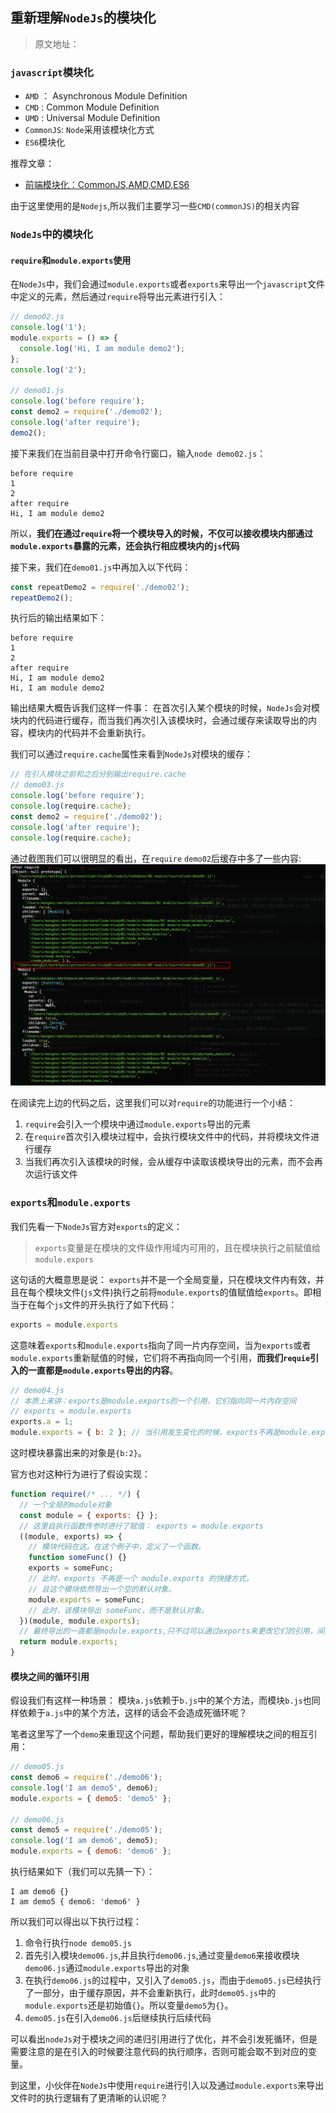 ## 重新理解`NodeJs`的模块化
> 原文地址： 
### `javascript`模块化
* `AMD` ： Asynchronous Module Definition
* `CMD` : Common Module Definition
* `UMD` : Universal Module Definition
* `CommonJS`: `Node`采用该模块化方式
* `ES6`模块化

推荐文章：  
* [前端模块化：CommonJS,AMD,CMD,ES6](https://juejin.im/post/5aaa37c8f265da23945f365c)

由于这里使用的是`Nodejs`,所以我们主要学习一些`CMD(commonJS)`的相关内容

### `NodeJs`中的模块化
#### `require`和`module.exports`使用
在`NodeJs`中，我们会通过`module.exports`或者`exports`来导出一个`javascript`文件中定义的元素，然后通过`require`将导出元素进行引入：  
```js
// demo02.js
console.log('1');
module.exports = () => {
  console.log('Hi, I am module demo2');
};
console.log('2');

// demo01.js
console.log('before require');
const demo2 = require('./demo02');
console.log('after require');
demo2();
```
接下来我们在当前目录中打开命令行窗口，输入`node demo02.js`：  
```
before require
1
2
after require
Hi, I am module demo2
```

所以，**我们在通过`require`将一个模块导入的时候，不仅可以接收模块内部通过`module.exports`暴露的元素，还会执行相应模块内的`js`代码**

接下来，我们在`demo01.js`中再加入以下代码： 
```js
const repeatDemo2 = require('./demo02');
repeatDemo2();
```
执行后的输出结果如下： 
```
before require
1
2
after require
Hi, I am module demo2
Hi, I am module demo2
```
输出结果大概告诉我们这样一件事： 在首次引入某个模块的时候，`NodeJs`会对模块内的代码进行缓存，而当我们再次引入该模块时，会通过缓存来读取导出的内容，模块内的代码并不会重新执行。  

我们可以通过`require.cache`属性来看到`NodeJs`对模块的缓存： 
```js
// 在引入模块之前和之后分别输出require.cache
// demo03.js
console.log('before require');
console.log(require.cache);
const demo2 = require('./demo02');
console.log('after require');
console.log(require.cache);
```
通过截图我们可以很明显的看出，在`require` `demo02`后缓存中多了一些内容:
![require.cache](./screenshots/require.cache.png)

在阅读完上边的代码之后，这里我们可以对`require`的功能进行一个小结：  
1. `require`会引入一个模块中通过`module.exports`导出的元素
2. 在`require`首次引入模块过程中，会执行模块文件中的代码，并将模块文件进行缓存
3. 当我们再次引入该模块的时候，会从缓存中读取该模块导出的元素，而不会再次运行该文件

### `exports`和`module.exports`
我们先看一下`NodeJs`官方对`exports`的定义：  
> `exports`变量是在模块的文件级作用域内可用的，且在模块执行之前赋值给`module.expors`

这句话的大概意思是说： `exports`并不是一个全局变量，只在模块文件内有效，并且在每个模块文件(`js`文件)执行之前将`module.exports`的值赋值给`exports`。即相当于在每个`js`文件的开头执行了如下代码：  
```js
exports = module.exports
```
这意味着`exports`和`module.exports`指向了同一片内存空间，当为`exports`或者`module.exports`重新赋值的时候，它们将不再指向同一个引用，**而我们`requie`引入的一直都是`module.exports`导出的内容**。  
```js
// demo04.js
// 本质上来讲：exports是module.exports的一个引用，它们指向同一片内存空间
// exports = module.exports
exports.a = 1;
module.exports = { b: 2 }; // 当引用发生变化的时候，exports不再是module.exports的快捷方式
```
这时模块暴露出来的对象是`{b:2}`。

官方也对这种行为进行了假设实现：  
```js
function require(/* ... */) {
  // 一个全局的module对象
  const module = { exports: {} };
  // 这里自执行函数传参时进行了赋值： exports = module.exports
  ((module, exports) => {
    // 模块代码在这。在这个例子中，定义了一个函数。
    function someFunc() {}
    exports = someFunc;
    // 此时，exports 不再是一个 module.exports 的快捷方式，
    // 且这个模块依然导出一个空的默认对象。
    module.exports = someFunc;
    // 此时，该模块导出 someFunc，而不是默认对象。
  })(module, module.exports);
  // 最终导出的一直都是module.exports,只不过可以通过exports来更改它们的引用，间接的改变module.exports
  return module.exports;
}
```

#### 模块之间的循环引用
假设我们有这样一种场景： 模块`a.js`依赖于`b.js`中的某个方法，而模块`b.js`也同样依赖于`a.js`中的某个方法，这样的话会不会造成死循环呢？ 

笔者这里写了一个`demo`来重现这个问题，帮助我们更好的理解模块之间的相互引用：  
```js
// demo05.js
const demo6 = require('./demo06');
console.log('I am demo5', demo6);
module.exports = { demo5: 'demo5' };

// demo06.js
const demo5 = require('./demo05');
console.log('I am demo6', demo5);
module.exports = { demo6: 'demo6' };
```
执行结果如下（我们可以先猜一下）：
```text
I am demo6 {}
I am demo5 { demo6: 'demo6' }
``` 
所以我们可以得出以下执行过程： 
1. 命令行执行`node demo05.js`
2. 首先引入模块`demo06.js`,并且执行`demo06.js`,通过变量`demo6`来接收模块`demo06.js`通过`module.exports`导出的对象
3. 在执行`demo06.js`的过程中，又引入了`demo05.js`，而由于`demo05.js`已经执行了一部分，由于缓存原因，并不会重新执行，此时`demo05.js`中的`module.exports`还是初始值`{}`。所以变量`demo5`为`{}`。
4. `demo05.js`在引入`demo06.js`后继续执行后续代码

可以看出`nodeJs`对于模块之间的递归引用进行了优化，并不会引发死循环，但是需要注意的是在引入的时候要注意代码的执行顺序，否则可能会取不到对应的变量。

到这里，小伙伴在`NodeJs`中使用`require`进行引入以及通过`module.exports`来导出文件时的执行逻辑有了更清晰的认识呢？  
